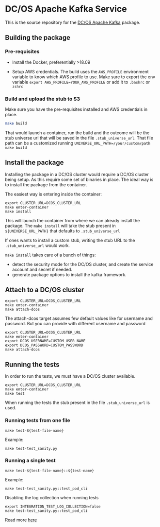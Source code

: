 # DC/OS Apache Kafka Service

This is the source repository for the [DC/OS Apache Kafka](https://mesosphere.com/service-catalog/kafka) package.

## Building the package



### Pre-requisites

- Install the Docker, preferentially >18.09

- Setup AWS credentials. The build uses the `AWS_PROFILE` environment variable to know which AWS profile to use. Make sure to export the env variable `export AWS_PROFILE=YOUR_AWS_PROFILE` or add it to `.bashrc` or `zshrc` 

### Build and upload the stub to S3

Make sure you have the pre-requisites installed and AWS credentials in place.

```bash
make build
```

That would launch a container, run the build and the outcome will be the stub universe url that will be saved in the file `.stub_universe_url`. That file path can be a customized running `UNIVERSE_URL_PATH=/your/custom/path make build` 	



## Install the package

Installing the package in a DC/OS cluster would require a DC/OS cluster being setup. As this require some set of binaries in place. The ideal way is to install the package from the container.

The easiest way is entering inside the container:

```
export CLUSTER_URL=DCOS_CLUSTER_URL
make enter-container
make install
```

This will launch the container from where we can already install the package. The `make install` will take the stub present in `${UNIVERSE_URL_PATH}` that defaults to `.stub_universe_url`

If ones wants to install a custom stub, writing the stub URL to the `.stub_universe_url` would work.

`make install` takes care of a bunch of things:

- detect the security mode for the DC/OS cluster, and create the service account and secret if needed.
- generate package options to install the kafka framework.



## Attach to a DC/OS cluster

```
export CLUSTER_URL=DCOS_CLUSTER_URL
make enter-container
make attach-dcos
```

The attach-dcos target assumes few default values like for username and password. But you can provide with different username and password

```
export CLUSTER_URL=DCOS_CLUSTER_URL
make enter-container
export DCOS_USERNAME=CUSTOM_USER_NAME
export DCOS_PASSWORD=CUSTOM_PASSWORD
make attach-dcos
```



## Running the tests

In order to run the tests, we must have a DC/OS cluster available.

```
export CLUSTER_URL=DCOS_CLUSTER_URL
make enter-container
make test
```

When running the tests the stub present in the file `.stub_universe_url` is used.

### Running tests from one file

```
make test-${test-file-name}
```

Example:

```
make test-test_sanity.py
```

### Running a single test

```
make test-${test-file-name}::${test-name}
```

Example:

```
make test-test_sanity.py::test_pod_cli
```


Disabling the log collection when running tests

```
export INTEGRATION_TEST_LOG_COLLECTION=false
make test-test_sanity.py::test_pod_cli
```



Read more [here](/make/)

